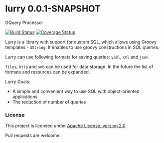 # lurry 0.0.1-SNAPSHOT
GQuery Processor

[![Build Status](https://travis-ci.org/madlexa/lurry.png?branch=master)](https://travis-ci.org/madlexa/lurry)
[![Coverage Status](https://coveralls.io/repos/github/madlexa/lurry/badge.svg?branch=master)](https://coveralls.io/github/madlexa/lurry?branch=master)

Lurry is a library with support for custom SQL, which allows using Groovy templates - `GString`. It enables to use groovy constructions in SQL queries. 

Lurry can use following formats for saving queries: `yaml`, `xml` and `json`. 

`files`, `http` and `smb` can be used for data storage. In the future the list of formats and resources can be expanded. 

Lurry Goals: 
* A simple and convenient way to use SQL with object-oriented applications 
* The reduction of number of queries
 
### License
 
This project is licensed under [Apache License, version 2.0](https://www.apache.org/licenses/LICENSE-2.0)


Pull requests are welcome.